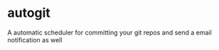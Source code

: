 # autogit
A automatic scheduler for committing your git repos and send a email notification as well
